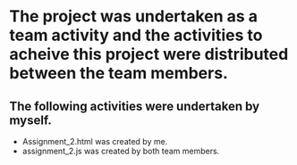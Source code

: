 # The project was undertaken as a team activity and the activities to acheive this project were distributed between  the team members.

## The following activities were undertaken by myself.
* Assignment_2.html was created by me.
* assignment_2.js was created by both team members.
